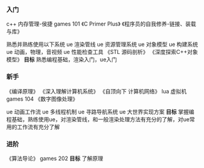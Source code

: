 ### 入门
c++ 内存管理-侯捷
games 101
《C Primer Plus》
《程序员的自我修养-链接、装载与库》

熟悉并熟练使用以下系统
ue 渲染管线
ue 资源管理系统
ue 对象模型
ue 构建系统
ue 动画，物理，音视频
ue 性能检查工具
《STL 源码剖析》
《深度探索C++对象模型》
**目标**
熟悉编程基础，渲染入门，ue入门

### 新手
《编译原理》
《深入理解计算机系统》
《自顶向下 计算机网络》
lua 虚拟机
games 104
《数字图像处理》

ue 动画工作流
ue 多线程机制
ue 寻路导航系统
ue 大世界实现方案
**目标**
掌握编程基础，熟练使用ue，对渲染管线，和一般渲染处理方法有充分的了解，对ue常用的工作流有充分了解

### 进阶
《算法导论》
games 202
**目标**
了解原理